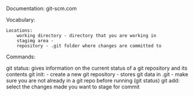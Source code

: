 Documentation: git-scm.com

Vocabulary:

	Locations:
		working directory - directory that you are working in
		stagimg area -  
		repository - .git folder where changes are committed to

Commands:

git status: gives information on the current status of a git repository and its contents
git init: - create a new git repository
	- stores git data in .git
	- make sure you are not already in a git repo before running (git status)
git add: select the changes made you want to stage for commit
 

